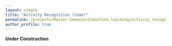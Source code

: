 ```yaml
---
layout: single
title: "Activity Recognition (team)"
permalink: /projects/Master-Semester2/machine_learning/activity_recognition/
author_profile: true
---
```


**Under Construction**
